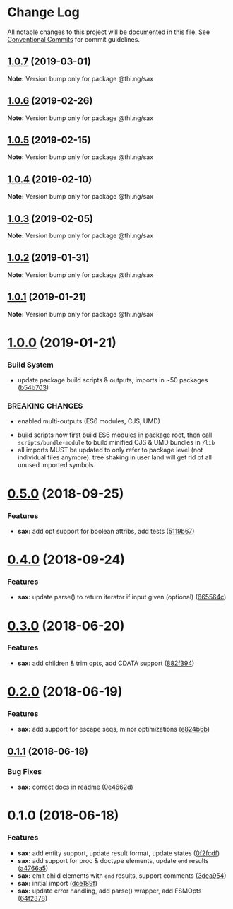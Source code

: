 # Change Log

All notable changes to this project will be documented in this file.
See [Conventional Commits](https://conventionalcommits.org) for commit guidelines.

## [1.0.7](https://github.com/thi-ng/umbrella/compare/@thi.ng/sax@1.0.6...@thi.ng/sax@1.0.7) (2019-03-01)

**Note:** Version bump only for package @thi.ng/sax





## [1.0.6](https://github.com/thi-ng/umbrella/compare/@thi.ng/sax@1.0.5...@thi.ng/sax@1.0.6) (2019-02-26)

**Note:** Version bump only for package @thi.ng/sax





## [1.0.5](https://github.com/thi-ng/umbrella/compare/@thi.ng/sax@1.0.4...@thi.ng/sax@1.0.5) (2019-02-15)

**Note:** Version bump only for package @thi.ng/sax





## [1.0.4](https://github.com/thi-ng/umbrella/compare/@thi.ng/sax@1.0.3...@thi.ng/sax@1.0.4) (2019-02-10)

**Note:** Version bump only for package @thi.ng/sax





## [1.0.3](https://github.com/thi-ng/umbrella/compare/@thi.ng/sax@1.0.2...@thi.ng/sax@1.0.3) (2019-02-05)

**Note:** Version bump only for package @thi.ng/sax





## [1.0.2](https://github.com/thi-ng/umbrella/compare/@thi.ng/sax@1.0.1...@thi.ng/sax@1.0.2) (2019-01-31)

**Note:** Version bump only for package @thi.ng/sax





## [1.0.1](https://github.com/thi-ng/umbrella/compare/@thi.ng/sax@1.0.0...@thi.ng/sax@1.0.1) (2019-01-21)

**Note:** Version bump only for package @thi.ng/sax





# [1.0.0](https://github.com/thi-ng/umbrella/compare/@thi.ng/sax@0.5.13...@thi.ng/sax@1.0.0) (2019-01-21)


### Build System

* update package build scripts & outputs, imports in ~50 packages ([b54b703](https://github.com/thi-ng/umbrella/commit/b54b703))


### BREAKING CHANGES

* enabled multi-outputs (ES6 modules, CJS, UMD)

- build scripts now first build ES6 modules in package root, then call
  `scripts/bundle-module` to build minified CJS & UMD bundles in `/lib`
- all imports MUST be updated to only refer to package level
  (not individual files anymore). tree shaking in user land will get rid of
  all unused imported symbols.


<a name="0.5.0"></a>
# [0.5.0](https://github.com/thi-ng/umbrella/compare/@thi.ng/sax@0.4.1...@thi.ng/sax@0.5.0) (2018-09-25)


### Features

* **sax:** add opt support for boolean attribs, add tests ([5119b67](https://github.com/thi-ng/umbrella/commit/5119b67))


<a name="0.4.0"></a>
# [0.4.0](https://github.com/thi-ng/umbrella/compare/@thi.ng/sax@0.3.21...@thi.ng/sax@0.4.0) (2018-09-24)


### Features

* **sax:** update parse() to return iterator if input given (optional) ([665564c](https://github.com/thi-ng/umbrella/commit/665564c))



<a name="0.3.0"></a>
# [0.3.0](https://github.com/thi-ng/umbrella/compare/@thi.ng/sax@0.2.0...@thi.ng/sax@0.3.0) (2018-06-20)


### Features

* **sax:** add children & trim opts, add CDATA support ([882f394](https://github.com/thi-ng/umbrella/commit/882f394))




<a name="0.2.0"></a>
# [0.2.0](https://github.com/thi-ng/umbrella/compare/@thi.ng/sax@0.1.1...@thi.ng/sax@0.2.0) (2018-06-19)


### Features

* **sax:** add support for escape seqs, minor optimizations ([e824b6b](https://github.com/thi-ng/umbrella/commit/e824b6b))




<a name="0.1.1"></a>
## [0.1.1](https://github.com/thi-ng/umbrella/compare/@thi.ng/sax@0.1.0...@thi.ng/sax@0.1.1) (2018-06-18)


### Bug Fixes

* **sax:** correct docs in readme ([0e4662d](https://github.com/thi-ng/umbrella/commit/0e4662d))




<a name="0.1.0"></a>
# 0.1.0 (2018-06-18)


### Features

* **sax:** add entity support, update result format, update states ([0f2fcdf](https://github.com/thi-ng/umbrella/commit/0f2fcdf))
* **sax:** add support for proc & doctype elements, update `end` results ([a4766a5](https://github.com/thi-ng/umbrella/commit/a4766a5))
* **sax:** emit child elements with `end` results, support comments ([3dea954](https://github.com/thi-ng/umbrella/commit/3dea954))
* **sax:** initial import ([dce189f](https://github.com/thi-ng/umbrella/commit/dce189f))
* **sax:** update error handling, add parse() wrapper, add FSMOpts ([64f2378](https://github.com/thi-ng/umbrella/commit/64f2378))
